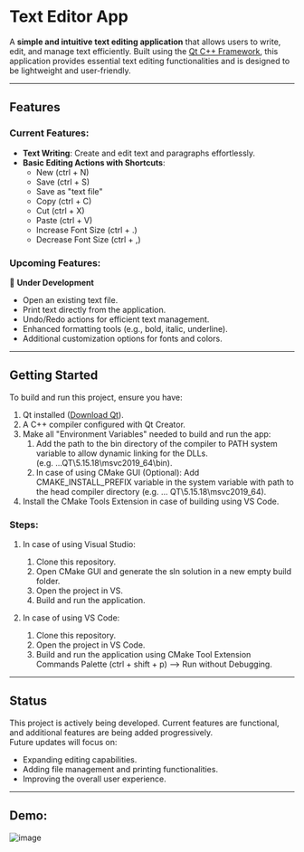# Text Editor App

A **simple and intuitive text editing application** that allows users to write, edit, and manage text efficiently. Built using the [Qt C++ Framework](https://www.qt.io/), this application provides essential text editing functionalities and is designed to be lightweight and user-friendly.

---

## Features
### Current Features:
- **Text Writing**: Create and edit text and paragraphs effortlessly.
- **Basic Editing Actions with Shortcuts**:
  - New (ctrl + N)
  - Save (ctrl + S)
  - Save as "text file"
  - Copy (ctrl + C)
  - Cut (ctrl + X)
  - Paste (ctrl + V)
  - Increase Font Size (ctrl + .)
  - Decrease Font Size (ctrl + ,)

### Upcoming Features:
🚧 **Under Development**
- Open an existing text file.
- Print text directly from the application.
- Undo/Redo actions for efficient text management.
- Enhanced formatting tools (e.g., bold, italic, underline).
- Additional customization options for fonts and colors.

---

## Getting Started
To build and run this project, ensure you have:
1. Qt installed ([Download Qt](https://www.qt.io/download)).
2. A C++ compiler configured with Qt Creator.
3. Make all "Environment Variables" needed to build and run the app:
    1. Add the path to the bin directory of the compiler to PATH system variable to allow dynamic linking for the DLLs. <br />(e.g. ...QT\5.15.18\msvc2019_64\bin).
    2. In case of using CMake GUI (Optional): Add CMAKE_INSTALL_PREFIX variable in the system variable with path to the head compiler directory (e.g. ... QT\5.15.18\msvc2019_64).
4. Install the CMake Tools Extension in case of building using VS Code.

### Steps:
1. In case of using Visual Studio:
    1. Clone this repository.
    2. Open CMake GUI and generate the sln solution in a new empty build folder.
    3. Open the project in VS.
    4. Build and run the application.

2. In case of using VS Code:
    1. Clone this repository.
    2. Open the project in VS Code.
    3. Build and run the application using CMake Tool Extension Commands Palette (ctrl + shift + p) --> Run without Debugging.
---
## Status
This project is actively being developed. Current features are functional, and additional features are being added progressively.  
Future updates will focus on:
- Expanding editing capabilities.
- Adding file management and printing functionalities.
- Improving the overall user experience.
---
## Demo:
![image](https://github.com/user-attachments/assets/60c5dc6c-d5f9-4116-b7ee-2285255fcf38)
